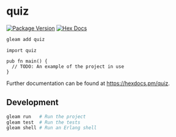 # quiz

[![Package Version](https://img.shields.io/hexpm/v/quiz)](https://hex.pm/packages/quiz)
[![Hex Docs](https://img.shields.io/badge/hex-docs-ffaff3)](https://hexdocs.pm/quiz/)

```sh
gleam add quiz
```
```gleam
import quiz

pub fn main() {
  // TODO: An example of the project in use
}
```

Further documentation can be found at <https://hexdocs.pm/quiz>.

## Development

```sh
gleam run   # Run the project
gleam test  # Run the tests
gleam shell # Run an Erlang shell
```
